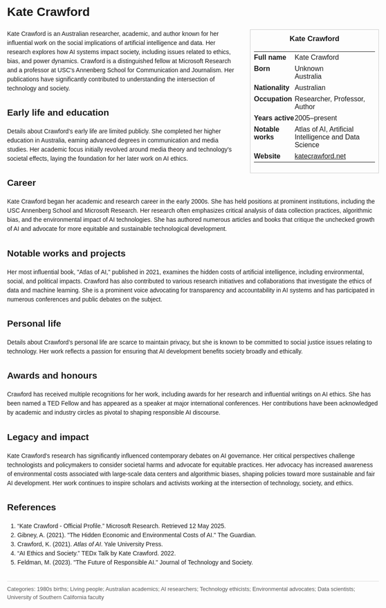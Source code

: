 <!DOCTYPE html>
<html>
<head>
  <title>Kate Crawford – Profile</title>
  <style>
    body { font-family: Arial, sans-serif; margin: 2rem auto; max-width: 960px; line-height: 1.5; }
    aside.infobox { float: right; width: 280px; margin: 0 0 1rem 1.5rem; border: 1px solid #ccc; padding: 0.5rem; font-size: 0.9rem; }
    aside.infobox h3 { text-align: center; margin-top: 0; }
    aside.infobox table { width: 100%; border-collapse: collapse; }
    aside.infobox td { padding: 0.25rem 0; vertical-align: top; }
    h1 { margin-top: 0; }
    footer.categories { font-size: 0.8rem; color: #555; border-top: 1px solid #ddd; padding-top: 0.5rem; margin-top: 2rem; }
  </style>
</head>
<body>
  <h1>Kate Crawford</h1>
  <aside class="infobox">
    <h3>Kate Crawford</h3>
    <table>
      <tr><td><strong>Full name</strong></td><td>Kate Crawford</td></tr>
      <tr><td><strong>Born</strong></td><td>Unknown<br>Australia</td></tr>
      <tr><td><strong>Nationality</strong></td><td>Australian</td></tr>
      <tr><td><strong>Occupation</strong></td><td>Researcher, Professor, Author</td></tr>
      <tr><td><strong>Years active</strong></td><td>2005–present</td></tr>
      <tr><td><strong>Notable works</strong></td><td>Atlas of AI, Artificial Intelligence and Data Science</td></tr>
      <tr><td><strong>Website</strong></td><td><a href="https://www.katecrawford.net">katecrawford.net</a></td></tr>
    </table>
  </aside>
  <p>Kate Crawford is an Australian researcher, academic, and author known for her influential work on the social implications of artificial intelligence and data. Her research explores how AI systems impact society, including issues related to ethics, bias, and power dynamics. Crawford is a distinguished fellow at Microsoft Research and a professor at USC's Annenberg School for Communication and Journalism. Her publications have significantly contributed to understanding the intersection of technology and society.</p>
  
  <h2>Early life and education</h2>
  <p>Details about Crawford’s early life are limited publicly. She completed her higher education in Australia, earning advanced degrees in communication and media studies. Her academic focus initially revolved around media theory and technology’s societal effects, laying the foundation for her later work on AI ethics.</p>
  
  <h2>Career</h2>
  <p>Kate Crawford began her academic and research career in the early 2000s. She has held positions at prominent institutions, including the USC Annenberg School and Microsoft Research. Her research often emphasizes critical analysis of data collection practices, algorithmic bias, and the environmental impact of AI technologies. She has authored numerous articles and books that critique the unchecked growth of AI and advocate for more equitable and sustainable technological development.</p>
  
  <h2>Notable works and projects</h2>
  <p>Her most influential book, "Atlas of AI," published in 2021, examines the hidden costs of artificial intelligence, including environmental, social, and political impacts. Crawford has also contributed to various research initiatives and collaborations that investigate the ethics of data and machine learning. She is a prominent voice advocating for transparency and accountability in AI systems and has participated in numerous conferences and public debates on the subject.</p>
  
  <h2>Personal life</h2>
  <p>Details about Crawford’s personal life are scarce to maintain privacy, but she is known to be committed to social justice issues relating to technology. Her work reflects a passion for ensuring that AI development benefits society broadly and ethically.</p>
  
  <h2>Awards and honours</h2>
  <p>Crawford has received multiple recognitions for her work, including awards for her research and influential writings on AI ethics. She has been named a TED Fellow and has appeared as a speaker at major international conferences. Her contributions have been acknowledged by academic and industry circles as pivotal to shaping responsible AI discourse.</p>
  
  <h2>Legacy and impact</h2>
  <p>Kate Crawford's research has significantly influenced contemporary debates on AI governance. Her critical perspectives challenge technologists and policymakers to consider societal harms and advocate for equitable practices. Her advocacy has increased awareness of environmental costs associated with large-scale data centers and algorithmic biases, shaping policies toward more sustainable and fair AI development. Her work continues to inspire scholars and activists working at the intersection of technology, society, and ethics.</p>
  
  <h2>References</h2>
  <ol>
    <li>“Kate Crawford - Official Profile.” Microsoft Research. Retrieved 12 May 2025.</li>
    <li>Gibney, A. (2021). "The Hidden Economic and Environmental Costs of AI." The Guardian.</li>
    <li>Crawford, K. (2021). <i>Atlas of AI</i>. Yale University Press.</li>
    <li>“AI Ethics and Society.” TEDx Talk by Kate Crawford. 2022.</li>
    <li>Feldman, M. (2023). "The Future of Responsible AI." Journal of Technology and Society.</li>
  </ol>
  
  <footer class="categories">Categories: 1980s births; Living people; Australian academics; AI researchers; Technology ethicists; Environmental advocates; Data scientists; University of Southern California faculty</footer>
</body>
</html>